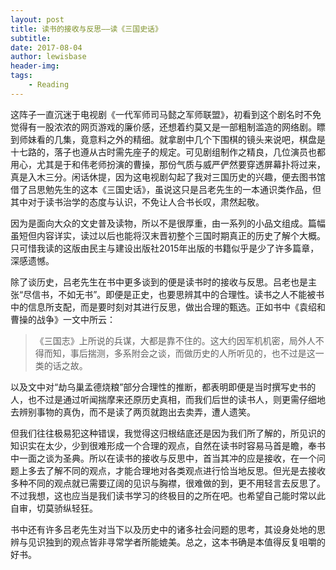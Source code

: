 ```yaml
---
layout: post
title: 读书的接收与反思——读《三国史话》
subtitle:
date: 2017-08-04
author: lewisbase
header-img:
tags: 
    - Reading
---
```


这阵子一直沉迷于电视剧《一代军师司马懿之军师联盟》，初看到这个剧名时不免觉得有一股浓浓的网页游戏的廉价感，还想着约莫又是一部粗制滥造的网络剧。瞟到师妹看的几集，竟意料之外的精细。就拿剧中几个下围棋的镜头来说吧，棋盘是十七路的，落子也遵从古时需先座子的规定。可见剧组制作之精良，几位演员也都用心，尤其是于和伟老师扮演的曹操，那份气质与威严俨然要穿透屏幕扑将过来，真是入木三分。闲话休提，因为这电视剧勾起了我对三国历史的兴趣，便去图书馆借了吕思勉先生的这本《三国史话》，虽说这只是吕老先生的一本通识类作品，但其中对于读书治学的态度与认识，不免让人合书长叹，肃然起敬。

因为是面向大众的文史普及读物，所以不是很厚重，由一系列的小品文组成。篇幅虽短但内容详实，读过以后也能将汉末晋初整个三国时期真正的历史了解个大概。只可惜我读的这版由民主与建设出版社2015年出版的书籍似乎是少了许多篇章，深感遗憾。

除了谈历史，吕老先生在书中更多谈到的便是读书时的接收与反思。吕老也是主张“尽信书，不如无书”。即便是正史，也要思辨其中的合理性。读书之人不能被书中的信息所支配，而是要时刻对其进行反思，做出合理的甄选。正如书中《袁绍和曹操的战争》一文中所云：
> 《三国志》上所说的兵谋，大都是靠不住的。这大约因军机机密，局外人不得而知，事后揣测，多系附会之谈，而做历史的人所听见的，也不过是这一类的话之故。

以及文中对“劫乌巢孟德烧粮”部分合理性的推断，都表明即便是当时撰写史书的人，也不过是通过听闻揣摩来还原历史真相，而我们后世的读书人，则更需仔细地去辨别事物的真伪，而不是读了两页就跑出去卖弄，遭人遗笑。

但我们往往极易犯这种错误，我觉得这归根结底还是因为我们所了解的，所见识的知识实在太少，少到很难形成一个合理的观点，自然在读书时容易马首是瞻，奉书中一面之谈为圣典。所以在读书的接收与反思中，首当其冲的应是接收，在一个问题上多去了解不同的观点，才能合理地对各类观点进行恰当地反思。但光是去接收多种不同的观点就已需要辽阔的见识与胸襟，很难做的到，更不用轻言去反思了。不过我想，这也应当是我们读书学习的终极目的之所在吧。也希望自己能时常以此自审，切莫骄纵轻狂。

书中还有许多吕老先生对当下以及历史中的诸多社会问题的思考，其设身处地的思辨与见识独到的观点皆非寻常学者所能媲美。总之，这本书确是本值得反复咀嚼的好书。